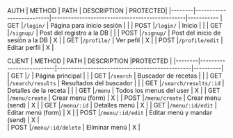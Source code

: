 
AUTH
| METHOD | PATH                     | DESCRIPTION                                    | PROTECTED|
|--------|--------------------------|------------------------------------------------|-----------
| GET    |`/login/`                 | Página para inicio sesión                      |          |
| POST   |`/login/`                 | Inicio                                         |          |
| GET    |`/signup/`                | Post del registro a la DB                      |          |
| POST   |`/signup/`                | Post del inicio de sesión a la DB              |   X      |
| GET    |`/profile/`               | Ver pefil                                      |   X      |
| POST   |`/profile/edit`           | Editar perfil                                  |   X      |


CLIENT
| METHOD | PATH                     | DESCRIPTION                                    |PROTECTED |
|--------|--------------------------|------------------------------------------------|----------|
| GET    |`/`                       | Página principal                               |          |
| GET    |`/search`                 | Buscador de recetas                            |          |
| GET    |`/search/results`         | Resultados del buscador                        |          |
| GET    |`/search/results/:id`     | Detalles de la receta                          |          |
| GET    |`/menu`                   | Todos los menus del user                       |     X    |
| GET    |`/menu/create`            | Crear menu (form)                              |     X    |
| POST   |`/menu/create`            | Crear menu (send)                              |     X    |
| GET    |`/menu/:id`               | Detalles menú                                  |     X    |
| GET    |`/menu/:id/edit`          | Editar menú (form)                             |     X    |
| POST   |`/menu/:id/edit`          | Editar menú y mandar (send)                    |     X    |                  
| POST   |`/menu/:id/delete`        | Eliminar menú                                  |     X    |



 

